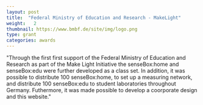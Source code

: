 ```yaml
---
layout: post
title:  "Federal Ministry of Education and Research - MakeLight"
weight:   2
thumbnail: https://www.bmbf.de/site/img/logo.png
type: grant
categories: awards
---
```

"Through the first first support of the Federal Ministry of Education and Research as part of the Make Light Initiative the senseBox:home and senseBox:edu were further developed as a class set. In addition, it was possible to distribute 100 senseBox:home, to set up a measuring network, and distribute 100 senseBox:edu to student laboratories throughout Germany. Futhermore, it was made possible to develop a coorporate design and this website."
